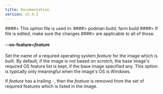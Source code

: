 ```yaml
---
title: Documentation
version: v5.4.2
---
```


####> This option file is used in:
####>   podman build, farm build
####> If file is edited, make sure the changes
####> are applicable to all of those.
#### **--os-feature**=*feature*

Set the name of a required operating system *feature* for the image which is built.  By default, if the image is not based on *scratch*, the base image's required OS feature list is kept, if the base image specified any.  This option is typically only meaningful when the image's OS is Windows.

If *feature* has a trailing `-`, then the *feature* is removed from the set of required features which is listed in the image.

